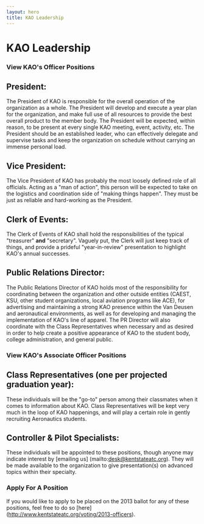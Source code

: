 ```yaml
---
layout: hero
title: KAO Leadership
---
```

# KAO Leadership

### View KAO's Officer Positions

President:
- 
The President of KAO is responsible for the overall operation of the organization as a whole. The President will develop and execute a year plan for the organization, and make full use of all resources to provide the best overall product to the member body. The President will be expected, within reason, to be present at every single KAO meeting, event, activity, etc. The President should be an established leader, who can effectively delegate and supervise tasks and keep the organization on schedule without carrying an immense personal load.

Vice President:
-
The Vice President of KAO has probably the most loosely defined role of all officials. Acting as a "man of action", this person will be expected to take on the logistics and coordination side of "making things happen". They must be just as reliable and hard-working as the President.

Clerk of Events:
-
The Clerk of Events of KAO shall hold the responsibilities of the typical "treasurer" **and** "secretary". Vaguely put, the Clerk will just keep track of things, and provide a prideful "year-in-review" presentation to highlight KAO's annual successes.

Public Relations Director:
-
The Public Relations Director of KAO holds most of the responsibility for coordinating between the organization and other outside entities (CAEST, KSU, other student organizations, local aviation programs like ACE), for advertising and maintaining a strong KAO presence within the Van Deusen and aeronautical environments, as well as for developing and managing the implementation of KAO's line of apparel. The PR Director will also coordinate with the Class Representatives when necessary and as desired in order to help create a positive appearance of KAO to the student body, college administration, and general public.


### View KAO's Associate Officer Positions

Class Representatives (one per projected graduation year):
-
These individuals will be the "go-to" person among their classmates when it comes to information about KAO. Class Representatives will be kept very much in the loop of KAO happenings, and will play a certain role in gently recruiting Aeronautics students.

Controller & Pilot Specialists:
-
These individuals will be appointed to these positions, though anyone may indicate interest by [emailing us] (mailto:desk@kentstateatc.org). They will be made available to the organization to give presentation(s) on advanced topics within their specialty.


### Apply For A Position
If you would like to apply to be placed on the 2013 ballot for any of these positions, feel free to do so [here] (http://www.kentstateatc.org/voting/2013-officers).
